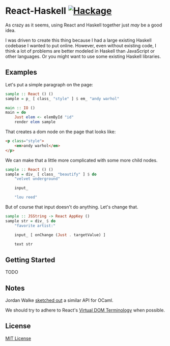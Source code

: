 # React-Haskell [![Hackage](https://img.shields.io/hackage/v/react-haskell.svg?style=flat-square)](https://hackage.haskell.org/package/react-haskell)

As crazy as it seems, using React and Haskell together just *may* be a good idea.

I was driven to create this thing because I had a large existing Haskell codebase I wanted to put online. However, even without existing code, I think a lot of problems are better modeled in Haskell than JavaScript or  other languages. Or you might want to use some existing Haskell libraries.

## Examples

Let's put a simple paragraph on the page:

```haskell
sample :: React () ()
sample = p_ [ class_ "style" ] $ em_ "andy warhol"

main :: IO ()
main = do
    Just elem <- elemById "id"
    render elem sample
```

That creates a dom node on the page that looks like:

```html
<p class="style">
    <em>andy warhol</em>
</p>
```

We can make that a little more complicated with some more child nodes.

```haskell
sample :: React () ()
sample = div_ [ class_ "beautify" ] $ do
    "velvet underground"

    input_

    "lou reed"
```

But of course that input doesn't do anything. Let's change that.

```haskell
sample :: JSString -> React AppKey ()
sample str = div_ $ do
    "favorite artist:"

    input_ [ onChange (Just . targetValue) ]

    text str
```

## Getting Started

TODO

## Notes

Jordan Walke [sketched out](https://gist.github.com/jordwalke/67819c91df1552009b22) a similar API for OCaml.

We should try to adhere to React's [Virtual DOM Terminology](https://gist.github.com/sebmarkbage/fcb1b6ab493b0c77d589) when possible.

## License

[MIT License](http://opensource.org/licenses/MIT)
